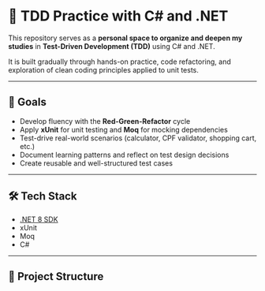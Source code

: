# 🧪 TDD Practice with C# and .NET

This repository serves as a **personal space to organize and deepen my studies** in **Test-Driven Development (TDD)** using C# and .NET.

It is built gradually through hands-on practice, code refactoring, and exploration of clean coding principles applied to unit tests.

---

## 📌 Goals

- Develop fluency with the **Red-Green-Refactor** cycle
- Apply **xUnit** for unit testing and **Moq** for mocking dependencies
- Test-drive real-world scenarios (calculator, CPF validator, shopping cart, etc.)
- Document learning patterns and reflect on test design decisions
- Create reusable and well-structured test cases

---

## 🛠️ Tech Stack

- [.NET 8 SDK](https://dotnet.microsoft.com/)
- xUnit
- Moq
- C#

---

## 📁 Project Structure

